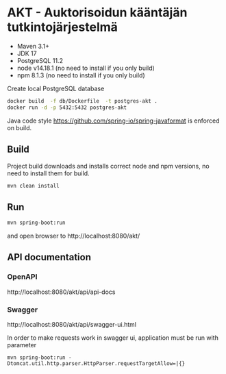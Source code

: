 # AKT - Auktorisoidun kääntäjän tutkintojärjestelmä

- Maven 3.1+
- JDK 17
- PostgreSQL 11.2
- node v14.18.1 (no need to install if you only build)
- npm 8.1.3 (no need to install if you only build)

Create local PostgreSQL database

```sh
docker build  -f db/Dockerfile  -t postgres-akt .
docker run -d -p 5432:5432 postgres-akt
```

Java code style https://github.com/spring-io/spring-javaformat is enforced on build.

## Build

Project build downloads and installs correct node and npm versions, no need to install them for build.

```sh
mvn clean install
```

## Run

```sh
mvn spring-boot:run
```
and open browser to http://localhost:8080/akt/

## API documentation

### OpenAPI

http://localhost:8080/akt/api/api-docs

### Swagger

http://localhost:8080/akt/api/swagger-ui.html

In order to make requests work in swagger ui, application must be run with parameter
```
mvn spring-boot:run -Dtomcat.util.http.parser.HttpParser.requestTargetAllow=|{}
```